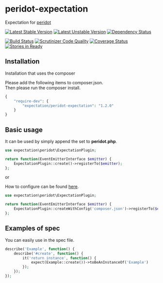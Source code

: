 peridot-expectation
===================

Expectation for [peridot](https://github.com/peridot-php/peridot)

[![Latest Stable Version](https://poser.pugx.org/expectation/peridot-expectation/v/stable.svg)](https://packagist.org/packages/expectation/peridot-expectation) [![Latest Unstable Version](https://poser.pugx.org/expectation/peridot-expectation/v/unstable.svg)](https://packagist.org/packages/expectation/peridot-expectation)
[![Dependency Status](https://www.versioneye.com/user/projects/5456291c22b4fba1150002ae/badge.svg?style=flat)](https://www.versioneye.com/user/projects/5456291c22b4fba1150002ae)

[![Build Status](https://travis-ci.org/expectation-php/peridot-expectation.svg?branch=master)](https://travis-ci.org/expectation-php/peridot-expectation)
[![Scrutinizer Code Quality](https://scrutinizer-ci.com/g/expectation-php/peridot-expectation/badges/quality-score.png?b=master)](https://scrutinizer-ci.com/g/expectation-php/peridot-expectation/?branch=master)
[![Coverage Status](https://coveralls.io/repos/expectation-php/peridot-expectation/badge.png?branch=master)](https://coveralls.io/r/expectation-php/peridot-expectation?branch=master)
[![Stories in Ready](https://badge.waffle.io/expectation-php/peridot-expectation.png?label=ready&title=Ready)](https://waffle.io/expectation-php/peridot-expectation)

Installation
------------------

Installation that uses the composer

Please add the following items to composer.json.  
Then please run the composer install.

```php
{
    "require-dev": {
        "expectation/peridot-expectation": "1.2.0"
    }
}
```

Basic usage
------------------

It can be used by simply append the set to **peridot.php**.

```php
use expectation\peridot\ExpectationPlugin;

return function(EventEmitterInterface $emitter) {
    ExpectationPlugin::create()->registerTo($emitter);
};
```

or 

How to configure can be found [here](https://github.com/expectation-php/expectation/wiki/Custom-matchers).


```php
use expectation\peridot\ExpectationPlugin;

return function(EventEmitterInterface $emitter) {
    ExpectationPlugin::createWithConfig('composer.json')->registerTo($emitter);
};
```




Examples of spec
------------------

You can easily use in the spec file.

```php
describe('Example', function() {
    describe('#create', function() {
        it('return instance', function() {
            expect(Example::create())->toBeAnInstanceOf('Example')
        });
    });
});
```

